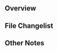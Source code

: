 ## Overview
<!-- What is your PR about? Why do we need it? etc. -->

## File Changelist

<!-- Overview of what got changed in what file and why:

- README.md
  - Fix typo
  - Update banner
- package.json

and so on. -->

## Other Notes

<!-- Include closing keywords, like `Closes #4`, here, and any additional notes. -->